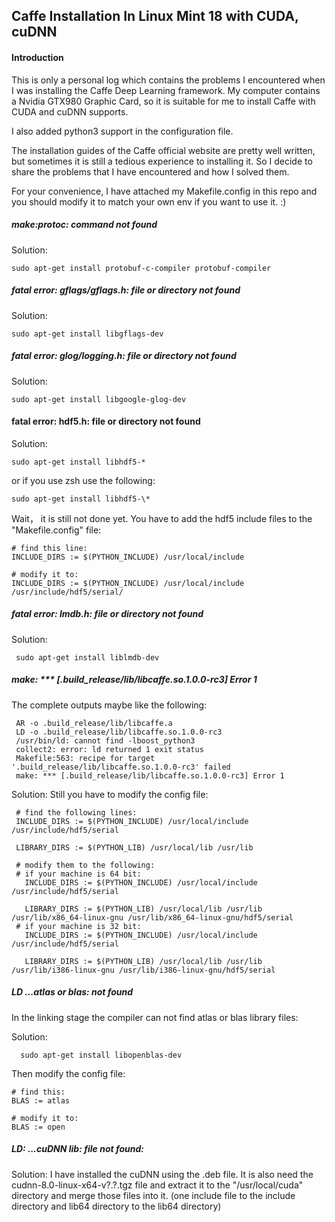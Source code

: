 ## Caffe Installation In Linux Mint 18 with CUDA, cuDNN
#### Introduction
This is only a personal log which contains the problems I encountered when I was installing the Caffe Deep Learning framework.
My computer contains a Nvidia GTX980 Graphic Card, so it is suitable for me to install Caffe with CUDA and cuDNN supports.

I also added python3 support in the configuration file.

The installation guides of the Caffe official website are pretty well written, but sometimes it is still a tedious experience to installing it.
So I decide to share the problems that I have encountered and how I solved them.

For your convenience, I have attached my Makefile.config in this repo and you should modify it to match your own env if you want to use it. :)
##### make:protoc: command not found
 Solution:
 ```
 sudo apt-get install protobuf-c-compiler protobuf-compiler
 ```

##### fatal error: gflags/gflags.h: file or directory not found
 Solution:
 ```
 sudo apt-get install libgflags-dev
 ```
 
##### fatal error: glog/logging.h: file or directory not found
 Solution:
 ```
 sudo apt-get install libgoogle-glog-dev
 ```
 
#### fatal error: hdf5.h: file or directory not found
 Solution:
 ```
 sudo apt-get install libhdf5-*
 ```
 or if you use zsh use the following:
 ```
 sudo apt-get install libhdf5-\*
 ```
 Wait， it is still not done yet. You have to add the hdf5 include files to the "Makefile.config" file:
 ```
 # find this line:
 INCLUDE_DIRS := $(PYTHON_INCLUDE) /usr/local/include
 
 # modify it to:
 INCLUDE_DIRS := $(PYTHON_INCLUDE) /usr/local/include /usr/include/hdf5/serial/
 ```
 
##### fatal error: lmdb.h: file or directory not found
 Solution:
 ```
  sudo apt-get install liblmdb-dev
 ```
  

##### make: *** [.build_release/lib/libcaffe.so.1.0.0-rc3] Error 1
 The complete outputs maybe like the following:
 ```
  AR -o .build_release/lib/libcaffe.a
  LD -o .build_release/lib/libcaffe.so.1.0.0-rc3
  /usr/bin/ld: cannot find -lboost_python3
  collect2: error: ld returned 1 exit status
  Makefile:563: recipe for target '.build_release/lib/libcaffe.so.1.0.0-rc3' failed
  make: *** [.build_release/lib/libcaffe.so.1.0.0-rc3] Error 1
 ```
 
 Solution:
 Still you have to modify the config file:
 ```
  # find the following lines:
  INCLUDE_DIRS := $(PYTHON_INCLUDE) /usr/local/include /usr/include/hdf5/serial

  LIBRARY_DIRS := $(PYTHON_LIB) /usr/local/lib /usr/lib
    
  # modify them to the following:
  # if your machine is 64 bit:
    INCLUDE_DIRS := $(PYTHON_INCLUDE) /usr/local/include /usr/include/hdf5/serial

    LIBRARY_DIRS := $(PYTHON_LIB) /usr/local/lib /usr/lib /usr/lib/x86_64-linux-gnu /usr/lib/x86_64-linux-gnu/hdf5/serial
  # if your machine is 32 bit:
    INCLUDE_DIRS := $(PYTHON_INCLUDE) /usr/local/include /usr/include/hdf5/serial

    LIBRARY_DIRS := $(PYTHON_LIB) /usr/local/lib /usr/lib /usr/lib/i386-linux-gnu /usr/lib/i386-linux-gnu/hdf5/serial
 ```
 
 ##### LD ...atlas or blas: not found
  In the linking stage the compiler can not find atlas or blas library files:
  
  Solution:
  ```
    sudo apt-get install libopenblas-dev
  ```
  Then modify the config file:
  ```
  # find this:
  BLAS := atlas
  
  # modify it to:
  BLAS := open
  ```
  
  
 ##### LD: ...cuDNN lib: file not found:
  Solution:
  I have installed the cuDNN using the .deb file. It is also need the cudnn-8.0-linux-x64-v?.?.tgz file and extract it to the "/usr/local/cuda" directory and merge those files into it.
  (one include file to the include directory and lib64 directory to the lib64 directory)
  
